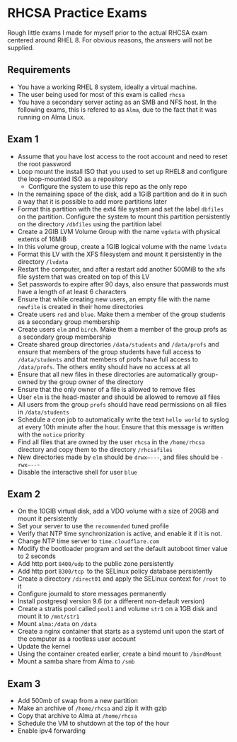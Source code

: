 # RHCSA Practice Exams
Rough little exams I made for myself prior to the actual RHCSA exam centered around RHEL 8. For obvious reasons, the answers will not be supplied.
## Requirements
- You have a working RHEL 8 system, ideally a virtual machine.
- The user being used for most of this exam is called `rhcsa`
- You have a secondary server acting as an SMB and NFS host. In the following exams, this is refered to as `Alma`, due to the fact that it was running on Alma Linux.
## Exam 1
- Assume that you have lost access to the root account and need to reset the root password
- Loop mount the install ISO that you used to set up RHEL8 and configure the loop-mounted ISO as a repository
    - Configure the system to use this repo as the only repo
- In the remaining space of the disk, add a 1GiB partition and do it in such a way that it is possible to add more partitions later
- Format this partition with the ext4 file system and set the label `dbfiles` on the partition. Configure the system to mount this partition persistently on the directory `/dbfiles` using the partition label
- Create a 2GIB LVM Volume Group with the name `vgdata` with physical extents of 16MiB
- In this volume group, create a 1GIB logical volume with the name `lvdata`
- Format this LV with the XFS filesystem and mount it persistently in the directory `/lvdata`
- Restart the computer, and after a restart add another 500MiB to the xfs file system that was created on top of this LV
- Set passwords to expire after 90 days, also ensure that passwords must have a length of at least 6 characters
- Ensure that while creating new users, an empty file with the name `newfile` is created in their home directories 
- Create users `red` and `blue`. Make them a member of the group students as a secondary group membership
- Create users `elm` and `birch`. Make them a member of the group profs as a secondary group membership
- Create shared group directories `/data/students` and `/data/profs` and ensure that members of the group students have full access to `/data/students` and that members of profs have full access to `/data/profs`. The others entity should have no access at all
- Ensure that all new files in these directories are automatically group-owned by the group owner of the directory
- Ensure that the only owner of a file is allowed to remove files
- User `elm` is the head-master and should be allowed to remove all files
- All users from the group `profs` should have read permissions on all files in `/data/students`
- Schedule a cron job to automatically write the text `hello world` to syslog at every 10th minute after the hour. Ensure that this message is written with the `notice` priority 
- Find all files that are owned by the user `rhcsa` in the `/home/rhcsa` directory and copy them to the directory `/rhcsafiles`
- New directories made by `elm` should be `drwx—---`, and files should be `-rwx—--`-
- Disable the interactive shell for user `blue`
## Exam 2
- On the 10GIB virtual disk, add a VDO volume with a size of 20GB and mount it persistently
- Set your server to use the `recommended` tuned profile
- Verify that NTP time synchronization is active, and enable it if it is not. 
- Change NTP time server to `time.cloudflare.com`
- Modify the bootloader program and set the default autoboot timer value to 2 seconds
- Add http port `8400/udp` to the public zone persistently
- Add http port `8300/tcp `to the SELinux policy database persistently
- Create a directory `/direct01` and apply the SELinux context for `/root` to it
- Configure journald to store messages permanently
- Install postgresql version 9.6 (or a different non-default version)
- Create a stratis pool called `pool1` and volume `str1` on a 1GB disk and mount it to `/mnt/str1`
- Mount `alma:/data` on `/data`
- Create a nginx container that starts as a systemd unit upon the start of the computer as a rootless user account
- Update the kernel
- Using the container created earlier, create a bind mount to `/bindMount`
- Mount a samba share from Alma to `/smb`
## Exam 3
- Add 500mb of swap from a new partition
- Make an archive of `/home/rhcsa` and zip it with gzip
- Copy that archive to Alma at `/home/rhcsa`
- Schedule the VM to shutdown at the top of the hour 
- Enable ipv4 forwarding
